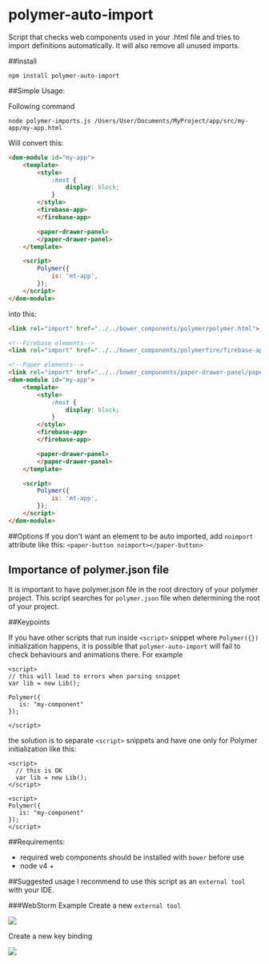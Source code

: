 # polymer-auto-import
Script that checks web components used in your .html file and tries to import definitions automatically. It will also remove all unused imports. 

##Install

``
npm install polymer-auto-import
``

##Simple Usage:

Following command

``
 node polymer-imports.js /Users/User/Documents/MyProject/app/src/my-app/my-app.html 
``

Will convert this:

```html
<dom-module id="my-app">
    <template>
        <style>
            :host {
                display: block;
            }
        </style>
        <firebase-app>
        </firebase-app>

        <paper-drawer-panel>
        </paper-drawer-panel>
    </template>

    <script>
        Polymer({
            is: 'mt-app',
        });
    </script>
</dom-module>
```

into this:

```html
<link rel="import" href="../../bower_components/polymer/polymer.html">

<!--Firebase elements-->
<link rel="import" href="../../bower_components/polymerfire/firebase-app.html">

<!--Paper elements-->
<link rel="import" href="../../bower_components/paper-drawer-panel/paper-drawer-panel.html">
<dom-module id="my-app">
    <template>
        <style>
            :host {
                display: block;
            }
        </style>
        <firebase-app>
        </firebase-app>

        <paper-drawer-panel>
        </paper-drawer-panel>
    </template>

    <script>
        Polymer({
            is: 'mt-app',
        });
    </script>
</dom-module>
```

##Options
If you don't want an element to be auto imported, add `noimport` attribute like this:  `<paper-button noimport></paper-button>`

## Importance of polymer.json file
It is important to have polymer.json file in the root directory of your polymer project. This script searches for `polymer.json` file when determining the root of your project.

##Keypoints 

If you have other scripts that run inside `<script>` snippet where `Polymer({})` initialization happens, it is possible that `polymer-auto-import` will fail to check behaviours and animations there.
 For example 
 ```
 <script>
 // this will lead to errors when parsing snippet
 var lib = new Lib();
 
 Polymer({
    is: "my-component"
 });
 
 </script>
 ```
 the solution is to separate `<script>` snippets and have one only for Polymer initialization like this:
  ```
  <script>
    // this is OK
    var lib = new Lib();
  </script>
  
  <script>
  Polymer({
     is: "my-component"
  });
  </script>
  ```

##Requirements:
  - required web components should be installed with `bower` before use
  - node v4 +

##Suggested usage
I recommend to use this script as an `external tool` with your IDE. 

###WebStorm Example
Create a new `external tool`

<img src="https://s16.postimg.org/v6dotbxs5/Screen_Shot_2016_10_16_at_16_33_37.png">

Create a new key binding

<img src="https://s10.postimg.org/h6tsa86pl/Screen_Shot_2016_10_16_at_16_14_46.png">

